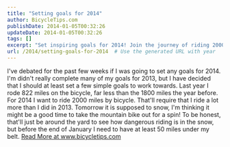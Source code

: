```yaml
---
title: "Setting goals for 2014"
author: BicycleTips.com
publishDate: 2014-01-05T00:32:26
updateDate: 2014-01-05T00:32:26
tags: []
excerpt: "Set inspiring goals for 2014! Join the journey of riding 2000 miles by bicycle and take on new challenges. Read more at www.bicycletips.com."
url: /2014/setting-goals-for-2014  # Use the generated URL with year
---
```

I've debated for the past few weeks if I was going to set any goals for 2014. I'm didn't really complete many of my goals for 2013, but I have decided that I should at least set a few simple goals to work towards.   Last year I rode 822 miles on the bicycle, far less than the 1800 miles the year before. For 2014 I want to ride 2000 miles by bicycle. That'll require that I ride a lot more than I did in 2013. Tomorrow it is supposed to snow, I'm thinking it might be a good time to take the mountain bike out for a spin! To be honest, that'll just be around the yard to see how dangerous riding is in the snow, but before the end of January I need to have at least 50 miles under my belt. <a href="https://www.bicycletips.com/tips/aid/36">Read More at www.bicycletips.com</a>

